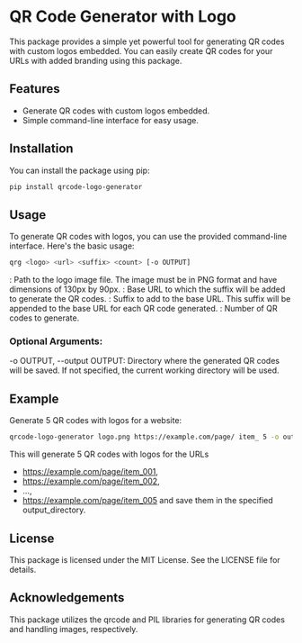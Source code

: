 
# QR Code Generator with Logo

This package provides a simple yet powerful tool for generating QR codes with custom logos embedded. You can easily create QR codes for your URLs with added branding using this package.

## Features
- Generate QR codes with custom logos embedded.
- Simple command-line interface for easy usage.

## Installation
You can install the package using pip:

```bash
pip install qrcode-logo-generator
```

## Usage
To generate QR codes with logos, you can use the provided command-line interface. Here's the basic usage:

```bash
qrg <logo> <url> <suffix> <count> [-o OUTPUT]
```

<logo>: Path to the logo image file. The image must be in PNG format and have dimensions of 130px by 90px.
<url>: Base URL to which the suffix will be added to generate the QR codes.
<suffix>: Suffix to add to the base URL. This suffix will be appended to the base URL for each QR code generated.
<count>: Number of QR codes to generate.

### Optional Arguments:
-o OUTPUT, --output OUTPUT: Directory where the generated QR codes will be saved. If not specified, the current working directory will be used.

## Example
Generate 5 QR codes with logos for a website:

```bash
qrcode-logo-generator logo.png https://example.com/page/ item_ 5 -o output_directory
```

This will generate 5 QR codes with logos for the URLs 
- https://example.com/page/item_001,
- https://example.com/page/item_002, 
- ...,
- https://example.com/page/item_005
and save them in the specified output_directory.


## License
This package is licensed under the MIT License. See the LICENSE file for details.

## Acknowledgements
This package utilizes the qrcode and PIL libraries for generating QR codes and handling images, respectively.
